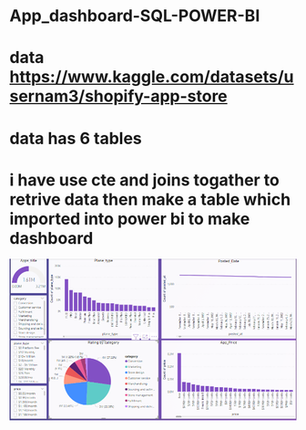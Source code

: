 # App_dashboard-SQL-POWER-BI
# data https://www.kaggle.com/datasets/usernam3/shopify-app-store
# data has 6 tables
# i have use cte and joins togather to retrive data then make a table which imported into power bi to make dashboard
![alt text](https://github.com/aftabfaiz1999/App_dashboard-SQL-POWER-BI/blob/main/Screenshot%20(217).png?raw=true)


